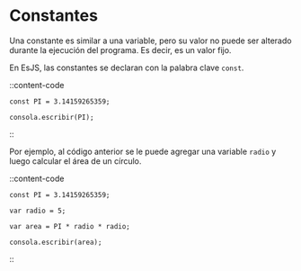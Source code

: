 # Constantes

Una constante es similar a una variable, pero su valor no puede ser alterado durante la ejecución del programa. Es decir, es un valor fijo.

En EsJS, las constantes se declaran con la palabra clave `const`.

::content-code
```esjs
const PI = 3.14159265359;

consola.escribir(PI);
```
::

Por ejemplo, al código anterior se le puede agregar una variable `radio` y luego calcular el área de un círculo.

::content-code
```esjs
const PI = 3.14159265359;

var radio = 5;

var area = PI * radio * radio;

consola.escribir(area);
```
::
